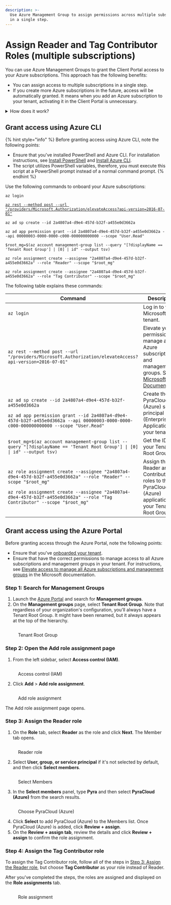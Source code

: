 ```yaml
---
description: >-
  Use Azure Management Group to assign permissions across multiple subscriptions
  in a single step.
---
```


# Assign Reader and Tag Contributor Roles (multiple subscriptions)

You can use Azure Management Groups to grant the Client Portal access to your Azure subscriptions. This approach has the following benefits:&#x20;

* You can assign access to multiple subscriptions in a single step.
* If you create more Azure subscriptions in the future, access will be automatically granted. It means when you add an Azure subscription to your tenant, activating it in the Client Portal is unnecessary.

<details>

<summary>How does it work?</summary>

When you onboard your tenant to the Client Portal, an Enterprise Application called PyraCloud (Azure) is created in your tenant. You must then assign the [Tag Contributor](https://learn.microsoft.com/en-us/azure/role-based-access-control/built-in-roles#tag-contributor) and [Reader](https://learn.microsoft.com/en-us/azure/role-based-access-control/built-in-roles#reader) roles to the "PyraCloud (Azure)" Enterprise Application:

These roles allow the Client Portal to read a list of all the resources in your Azure subscriptions, and read and write tags on those resources. You can choose whether you want the Client Portal to write tags back to resources in your Azure subscription using the Cloud Tenant Setup feature.

</details>

## Grant access using Azure CLI

{% hint style="info" %}
Before granting access using Azure CLI, note the following points:

* Ensure that you've installed PowerShell and Azure CLI. For installation instructions, see [Install PowerShell](https://docs.microsoft.com/en-us/powershell/scripting/install/installing-powershell) and [Install Azure CLI](https://docs.microsoft.com/en-us/cli/azure/install-azure-cli).
* The script utilizes PowerShell variables, therefore, you must execute this script at a PowerShell prompt instead of a normal command prompt.
{% endhint %}

Use the following commands to onboard your Azure subscriptions:

<pre class="language-powershell" data-overflow="wrap" data-full-width="false"><code class="lang-powershell">az login

<a data-footnote-ref href="#user-content-fn-1">az rest --method post --url "/providers/Microsoft.Authorization/elevateAccess?api-version=2016-07-01"</a>

az ad sp create --id 2a4807a4-d9e4-457d-b32f-a455e0d3662a

az ad app permission grant --id 2a4807a4-d9e4-457d-b32f-a455e0d3662a --api 00000003-0000-0000-c000-000000000000 --scope "User.Read"

$root_mg=$(az account management-group list --query "[?displayName == 'Tenant Root Group'] | [0] | id" --output tsv)

az role assignment create --assignee "2a4807a4-d9e4-457d-b32f-a455e0d3662a" --role "Reader" --scope "$root_mg"

az role assignment create --assignee "2a4807a4-d9e4-457d-b32f-a455e0d3662a" --role "Tag Contributor" --scope "$root_mg"
</code></pre>

The following table explains these commands:

<table><thead><tr><th width="448">Command</th><th>Description</th></tr></thead><tbody><tr><td><code>az login</code></td><td>Log in to your Microsoft tenant.</td></tr><tr><td><code>az rest --method post --url "/providers/Microsoft.Authorization/elevateAccess?api-version=2016-07-01"</code></td><td>Elevate your permissions to manage all Azure subscriptions and management groups. See <a href="https://docs.microsoft.com/en-us/azure/role-based-access-control/elevate-access-global-admin">Microsoft Documentation</a>.</td></tr><tr><td><p><code>az ad sp create --id 2a4807a4-d9e4-457d-b32f-a455e0d3662a</code></p><p></p><p><code>az ad app permission grant --id 2a4807a4-d9e4-457d-b32f-a455e0d3662a --api 00000003-0000-0000-c000-000000000000 --scope "User.Read"</code></p></td><td>Create the PyraCloud (Azure) service principal (Enterprise Application) in your tenant.</td></tr><tr><td><code>$root_mg=$(az account management-group list --query "[?displayName == 'Tenant Root Group'] | [0] | id" --output tsv)</code></td><td>Get the ID of your Tenant Root Group.</td></tr><tr><td><p><code>az role assignment create --assignee "2a4807a4-d9e4-457d-b32f-a455e0d3662a" --role "Reader" --scope "$root_mg"</code></p><p></p><p><code>az role assignment create --assignee "2a4807a4-d9e4-457d-b32f-a455e0d3662a" --role "Tag Contributor" --scope "$root_mg"</code></p></td><td>Assign the Reader and Tag Contributor roles to the PyraCloud (Azure) application in your Tenant Root Group.</td></tr></tbody></table>

## Grant access using the Azure Portal

Before granting access through the Azure Portal, note the following points:

* Ensure that you've [onboarded your tenant](activate-an-azure-ea-or-mpsa-account.md).
* Ensure that have the correct permissions to manage access to all Azure subscriptions and management groups in your tenant. For instructions, see [Elevate access to manage all Azure subscriptions and management groups](https://learn.microsoft.com/en-us/azure/role-based-access-control/elevate-access-global-admin) in the Microsoft documentation.&#x20;

### Step 1: Search for Management Groups

1. Launch the [Azure Portal](https://portal.azure.com/#home) and search for **Management groups**.
2. On the **Management groups** page, select **Tenant Root Group**. Note that regardless of your organization's configuration, you'll always have a Tenant Root Group. It might have been renamed, but it always appears at the top of the hierarchy.

<figure><img src="../../.gitbook/assets/image (1) (2).png" alt=""><figcaption><p>Tenant Root Group</p></figcaption></figure>

### Step 2: Open the Add role assignment page <a href="#step-2-open-the-add-role-assignment-page" id="step-2-open-the-add-role-assignment-page"></a>

1. From the left sidebar, select **Access control (IAM)**.

<figure><img src="../../.gitbook/assets/IAM (1).png" alt=""><figcaption><p>Access control (IAM)</p></figcaption></figure>

2. Click **Add** > **Add role assignment**.

<figure><img src="../../.gitbook/assets/IAM-2 (1).png" alt=""><figcaption><p>Add role assignment</p></figcaption></figure>

The Add role assignment page opens.

### Step 3: Assign the Reader role

1. On the **Role** tab, select **Reader** as the role and click **Next**. The Member tab opens.&#x20;

<figure><img src="../../.gitbook/assets/roles.png" alt=""><figcaption><p>Reader role</p></figcaption></figure>

2. Select **User, group, or service principal** if it's not selected by default, and then click **Select members**. &#x20;

<figure><img src="../../.gitbook/assets/members.png" alt=""><figcaption><p>Select Members</p></figcaption></figure>

3. In the **Select members** panel, type **Pyra** and then select **PyraCloud (Azure)** from the search results.&#x20;

<figure><img src="../../.gitbook/assets/Pyra (2).png" alt=""><figcaption><p>Choose PyraCloud (Azure)</p></figcaption></figure>

4. Click **Select** to add PyraCloud (Azure) to the Members list. Once PyraCloud (Azure) is added, click **Review + assign**.&#x20;
5. On the **Review + assign tab**, review the details and click **Review + assign** to confirm the role assignment.&#x20;

### Step 4: Assign the Tag Contributor role

To assign the Tag Contributor role, follow all of the steps in [Step 3: Assign the Reader role](assign-reader-and-tag-contributor-roles-multiple-subscriptions.md#step-3-assign-the-reader-role), but choose **Tag Contributor** as your role instead of Reader.&#x20;

After you've completed the steps, the roles are assigned and displayed on the **Role assignments** tab.

<figure><img src="../../.gitbook/assets/Screenshot 2024-02-15 155343.png" alt=""><figcaption><p>Role assignment</p></figcaption></figure>

[^1]: 
